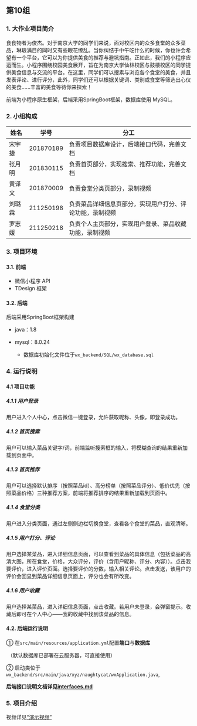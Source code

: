 ## 第10组

### 1. 大作业项目简介

食食物者为俊杰。对于南京大学的同学们来说，面对校区内的众多食堂的众多菜品，琳琅满目的同时又有些眼花缭乱。当你纠结于中午吃什么的时候，你也许会希望有一个平台，它可以为你提供美食的推荐与避坑指南。正如此，我们的小程序应运而生。小程序围绕校园美食展开，旨在为南京大学仙林校区与鼓楼校区的同学提供美食信息与交流的平台。在这里，同学们可以搜素与浏览各个食堂的美食，并且发表评论、进行评分，此外，同学们还可以根据关键词、类别或食堂等筛选出心仪的美食......丰富的美食等待你来探索！

前端为小程序原生框架，后端采用SpringBoot框架，数据库使用 MySQL。



### 2. 小组构成

| 姓名   | 学号      | 分工                                                     |
| ------ | --------- | -------------------------------------------------------- |
| 宋宇捷 | 201870189 | 负责项目数据库设计，后端接口代码，完善文档               |
| 张月明 | 201830115 | 负责首页部分，实现搜索、推荐功能，完善文档               |
| 黄译文 | 201870009 | 负责食堂分类页部分，录制视频                             |
| 刘璐霖 | 211250198 | 负责菜品详细信息页部分，实现用户打分、评论功能，录制视频 |
| 罗志媛 | 211250218 | 负责个人主页部分，实现用户登录、菜品收藏功能，录制视频   |



### 3. 项目环境

#### 3.1. 前端

- 微信小程序 API
- TDesign 框架



#### 3.2. 后端

后端采用SpringBoot框架构建

- java：1.8

- mysql：8.0.24
  - 数据库初始化文件位于`wx_backend/SQL/wx_database.sql`



### 4. 运行说明

#### 4.1 项目功能

##### 4.1.1 用户登录

用户进入个人中心，点击微信一键登录，允许获取昵称、头像，即登录成功。

##### 4.1.2 首页搜索

用户可以输入菜品关键字/词，前端监听搜索框的输入，将模糊查询的结果重新加载到页面中。

##### 4.1.3 首页推荐

用户可以选择默认排序（按照菜品id）、高分榜单（按照菜品评分）、低价优先（按照菜品价格）三种推荐方案，前端将推荐排序的结果重新加载到页面中。

##### 4.1.4 食堂分类

用户进入分类页面，通过左侧侧边栏切换食堂，查看各个食堂的菜品，直观清晰。

##### 4.1.5 用户打分、评论

用户选择某菜品，进入详细信息页面，可以查看到菜品的具体信息（包括菜品的高清大图，所在食堂，价格，大众评分，评价（含用户昵称、评分、内容））。点击我要评价，进入评价页面。选择要评价的分数，输入相关评论。点击发送，该用户的评价会回显到菜品详细信息页面上，评分也会有所改变。

##### 4.1.6 用户收藏

用户选择某菜品，进入详细信息页面，点击收藏。若用户未登录，会弹窗提示。收藏后即可在个人中心——我的收藏中找到该菜品的信息。

#### 4.2. 后端运行说明

① 在`src/main/resources/application.yml`配置**端口**与**数据库**

​	（默认数据库已部署在云服务器，可直接使用）

② 启动类位于`wx_backend/src/main/java/xyz/naughtycat/wxApplication.java`,

**后端接口说明文档详见[interfaces.md](./interfaces.md)**



### 5. 项目介绍

视频详见[“演示视频”]()